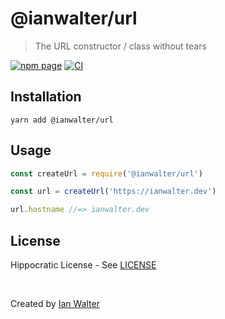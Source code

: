 # @ianwalter/url
> The URL constructor / class without tears

[![npm page][npmImage]][npmUrl]
[![CI][ciImage]][ciUrl]

## Installation

```console
yarn add @ianwalter/url
```

## Usage

```js
const createUrl = require('@ianwalter/url')

const url = createUrl('https://ianwalter.dev')

url.hostname //=> ianwalter.dev
```

## License

Hippocratic License - See [LICENSE][licenseUrl]

&nbsp;

Created by [Ian Walter](https://ianwalter.dev)

[npmImage]: https://img.shields.io/npm/v/@ianwalter/url.svg
[npmUrl]: https://www.npmjs.com/package/@ianwalter/url
[ciImage]: https://github.com/ianwalter/url/workflows/CI/badge.svg
[ciUrl]: https://github.com/ianwalter/url/actions
[licenseUrl]: https://github.com/ianwalter/url/blob/master/LICENSE

